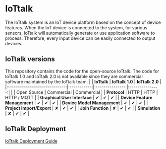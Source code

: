 # IoTtalk
The IoTtalk system is an IoT device platform based on the concept of device features. When the IoT device is connected to the system, for various sensors, IoTtalk will automatically generate or use application software to process. Therefore, every input device can be easily connected to output devices.

## IoTtalk versions
This repository contains the code for the open-source IoTtalk. The code for IoTtalk 1.0 and IoTtalk 2.0 is not available since they are commercial software maintained by the IoTtalk team. 
|                               | **IoTtalk** | **IoTtalk 1.0** | **IoTtalk 2.0** |
|:-----------------------------:|:-----------:|:---------------:|:---------------:|
|                               | Open Source |   Commercial    |   Commercial    |
|         **Protocol**          |    HTTP     |      HTTP       |   HTTP / MQTT   |
| **Graphical User Interface**  |      ✔      |        ✔        |        ✔        |
| **Device Feature Management** |      ✔      |        ✔        |        ✔        |
|  **Device Model Management**  |      ✔      |        ✔        |        ✔        |
|   **Project Import/Export**   |      ✘      |        ✔        |        ✔        |
|       **Join Function**       |      ✘      |        ✔        |        ✔        |
|         **Simulation**        |      ✘      |        ✔        |        ✔        |



## IoTtalk Deployment
[IoTtalk Deployment Guide](docs/DEPLOYMENT.md)
